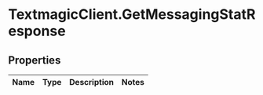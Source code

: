 # TextmagicClient.GetMessagingStatResponse

## Properties
Name | Type | Description | Notes
------------ | ------------- | ------------- | -------------


